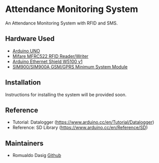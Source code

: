 # Attendance Monitoring System
An Attendance Monitoring System with RFID and SMS.

## Hardware Used
* [Arduino UNO](http://www.elexparts.com/arduino/boards/genuino-uno-rev3)
* [Mifare MFRC522 RFID Reader/Writer](https://playground.arduino.cc/Learning/MFRC522)
* [Arduino Ethernet Shield W5100 v1](https://www.arduino.cc/en/Main/ArduinoEthernetShieldV1)
* [SIM900/SIM900A GSM/GPRS Minimum System Module](https://www.itead.cc/wiki/SIM900/SIM900A_GSM/GPRS_Minimum_System_Module)

## Installation
Instructions for installing the system will be provided soon.

## Reference
* Tutorial: Datalogger (https://www.arduino.cc/en/Tutorial/Datalogger)
* Reference: SD Library (https://www.arduino.cc/en/Reference/SD)

## Maintainers
* Romualdo Dasig [Github](https://github.com/dasigr)